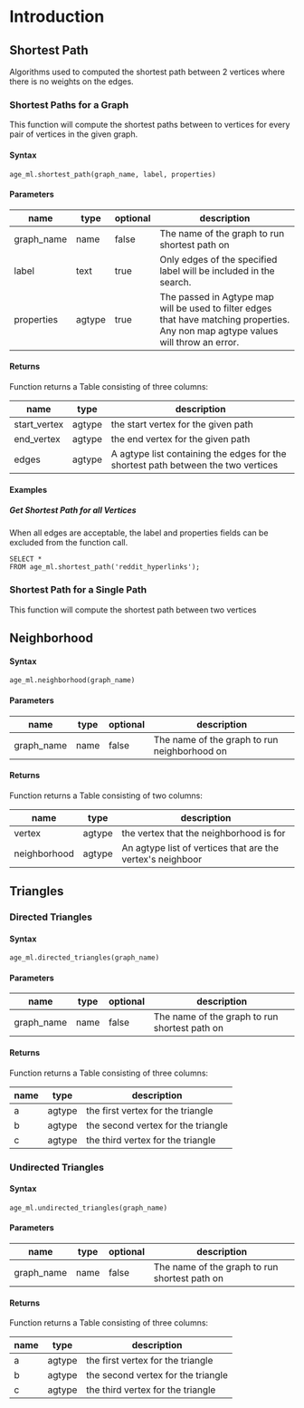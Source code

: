 # Introduction


## Shortest Path

Algorithms used to computed the shortest path between 2 vertices where there is no weights on the edges.

### Shortest Paths for a Graph

This function will compute the shortest paths between to vertices for every pair of vertices in the given graph.

#### Syntax

```
age_ml.shortest_path(graph_name, label, properties)
```

#### Parameters

| name | type | optional | description |
| --- | --- | --- | --- |
| graph_name | name  | false | The name of the graph to run shortest path on | 
| label | text | true | Only edges of the specified label will be included in the search. |
| properties | agtype | true | The passed in Agtype map will be used to filter edges that have matching properties. Any non map agtype values will throw an error. |

#### Returns

Function returns a Table consisting of three columns:

| name | type | description |
| --- | --- | --- |
| start_vertex | agtype | the start vertex for the given path |
| end_vertex | agtype | the end vertex for the given path |
| edges | agtype | A agtype list containing the edges for the shortest path between the two vertices

#### Examples

##### Get Shortest Path for all Vertices

When all edges are acceptable, the label and properties fields can be excluded from the function call.

```
SELECT * 
FROM age_ml.shortest_path('reddit_hyperlinks');
```

### Shortest Path for a Single Path

This function will compute the shortest path between two vertices


## Neighborhood

#### Syntax
```
age_ml.neighborhood(graph_name)
```
#### Parameters

| name | type | optional | description |
| --- | --- | --- | --- |
| graph_name | name  | false | The name of the graph to run neighborhood on |

#### Returns

Function returns a Table consisting of two columns:

| name | type | description |
| --- | --- | --- |
| vertex | agtype | the vertex that the neighborhood is for |
| neighborhood | agtype | An agtype list of vertices that are the vertex's neighboor |


## Triangles

### Directed Triangles

#### Syntax
```
age_ml.directed_triangles(graph_name)
```
#### Parameters

| name | type | optional | description |
| --- | --- | --- | --- |
| graph_name | name  | false | The name of the graph to run shortest path on |

#### Returns

Function returns a Table consisting of three columns:

| name | type | description |
| --- | --- | --- |
| a | agtype | the first vertex for the triangle |
| b | agtype | the second vertex for the triangle |
| c | agtype | the third vertex for the triangle |



### Undirected Triangles

#### Syntax
```
age_ml.undirected_triangles(graph_name)
```
#### Parameters

| name | type | optional | description |
| --- | --- | --- | --- |
| graph_name | name  | false | The name of the graph to run shortest path on |

#### Returns

Function returns a Table consisting of three columns:

| name | type | description |
| --- | --- | --- |
| a | agtype | the first vertex for the triangle |
| b | agtype | the second vertex for the triangle |
| c | agtype | the third vertex for the triangle |



